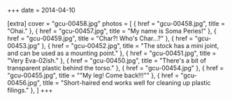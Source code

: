 +++
date = 2014-04-10

[extra]
cover = "gcu-00458.jpg"
photos = [
{ href = "gcu-00458.jpg", title = "Ohai." },
{ href = "gcu-00457.jpg", title = "My name is Soma Peries!" },
{ href = "gcu-00459.jpg", title = "Char?! Who's Char...?" },
{ href = "gcu-00453.jpg" },
{ href = "gcu-00452.jpg", title = "The stock has a mini joint, and can be used as a mounting point." },
{ href = "gcu-00451.jpg", title = "Very Eva-02ish." },
{ href = "gcu-00450.jpg", title = "There's a bit of transparent plastic behind the torso." },
{ href = "gcu-00454.jpg" },
{ href = "gcu-00455.jpg", title = "&quot;My leg! Come back!!!&quot;" },
{ href = "gcu-00456.jpg", title = "Short-haired end works well for cleaning up plastic filings." },
]
+++
